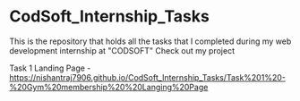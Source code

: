 # CodSoft_Internship_Tasks
This is the repository that holds all the tasks that I completed during my web development internship at "CODSOFT"
Check out my project

Task 1 Landing Page - https://nishantraj7906.github.io/CodSoft_Internship_Tasks/Task%201%20-%20Gym%20membership%20%20Langing%20Page
